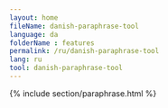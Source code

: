 ```yaml
---
layout: home
fileName: danish-paraphrase-tool
language: da
folderName : features
permalink: /ru/danish-paraphrase-tool
lang: ru
tool: danish-paraphrase-tool
---
```

{% include section/paraphrase.html %}